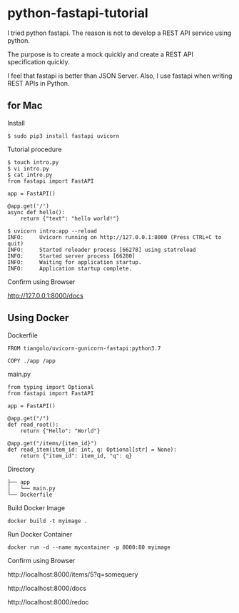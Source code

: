 # python-fastapi-tutorial

I tried python fastapi.
The reason is not to develop a REST API service using python. 

The purpose is to create a mock quickly and create a REST API specification quickly.

I feel that fastapi is better than JSON Server. Also, I use fastapi when writing REST APIs in Python.

## for Mac

Install

```
$ sudo pip3 install fastapi uvicorn
```

Tutorial procedure

```
$ touch intro.py
$ vi intro.py 
$ cat intro.py
from fastapi import FastAPI

app = FastAPI()

@app.get('/')
async def hello():
    return {"text": "hello world!"}

$ uvicorn intro:app --reload
INFO:     Uvicorn running on http://127.0.0.1:8000 (Press CTRL+C to quit)
INFO:     Started reloader process [66278] using statreload
INFO:     Started server process [66280]
INFO:     Waiting for application startup.
INFO:     Application startup complete.
```

Confirm using Browser

http://127.0.0.1:8000/docs


## Using Docker

Dockerfile
```
FROM tiangolo/uvicorn-gunicorn-fastapi:python3.7

COPY ./app /app
```

main.py
```
from typing import Optional
from fastapi import FastAPI

app = FastAPI()

@app.get("/")
def read_root():
    return {"Hello": "World"}

@app.get("/items/{item_id}")
def read_item(item_id: int, q: Optional[str] = None):
    return {"item_id": item_id, "q": q}
```

Directory
```
├── app
│   └── main.py
└── Dockerfile
```

Build Docker Image
```
docker build -t myimage .
```

Run Docker Container
```
docker run -d --name mycontainer -p 8000:80 myimage
```

Confirm using Browser

http://localhost:8000/items/5?q=somequery


http://localhost:8000/docs


http://localhost:8000/redoc

